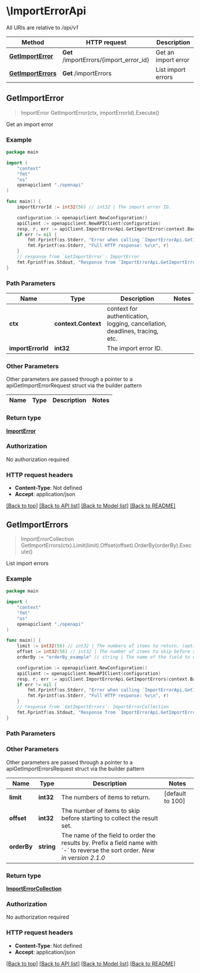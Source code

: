<!--
 Licensed to the Apache Software Foundation (ASF) under one
 or more contributor license agreements.  See the NOTICE file
 distributed with this work for additional information
 regarding copyright ownership.  The ASF licenses this file
 to you under the Apache License, Version 2.0 (the
 "License"); you may not use this file except in compliance
 with the License.  You may obtain a copy of the License at

   http://www.apache.org/licenses/LICENSE-2.0

 Unless required by applicable law or agreed to in writing,
 software distributed under the License is distributed on an
 "AS IS" BASIS, WITHOUT WARRANTIES OR CONDITIONS OF ANY
 KIND, either express or implied.  See the License for the
 specific language governing permissions and limitations
 under the License.
 -->

# \ImportErrorApi

All URIs are relative to */api/v1*

Method | HTTP request | Description
------------- | ------------- | -------------
[**GetImportError**](ImportErrorApi.md#GetImportError) | **Get** /importErrors/{import_error_id} | Get an import error
[**GetImportErrors**](ImportErrorApi.md#GetImportErrors) | **Get** /importErrors | List import errors



## GetImportError

> ImportError GetImportError(ctx, importErrorId).Execute()

Get an import error

### Example

```go
package main

import (
    "context"
    "fmt"
    "os"
    openapiclient "./openapi"
)

func main() {
    importErrorId := int32(56) // int32 | The import error ID.

    configuration := openapiclient.NewConfiguration()
    apiClient := openapiclient.NewAPIClient(configuration)
    resp, r, err := apiClient.ImportErrorApi.GetImportError(context.Background(), importErrorId).Execute()
    if err != nil {
        fmt.Fprintf(os.Stderr, "Error when calling `ImportErrorApi.GetImportError``: %v\n", err)
        fmt.Fprintf(os.Stderr, "Full HTTP response: %v\n", r)
    }
    // response from `GetImportError`: ImportError
    fmt.Fprintf(os.Stdout, "Response from `ImportErrorApi.GetImportError`: %v\n", resp)
}
```

### Path Parameters


Name | Type | Description  | Notes
------------- | ------------- | ------------- | -------------
**ctx** | **context.Context** | context for authentication, logging, cancellation, deadlines, tracing, etc.
**importErrorId** | **int32** | The import error ID. | 

### Other Parameters

Other parameters are passed through a pointer to a apiGetImportErrorRequest struct via the builder pattern


Name | Type | Description  | Notes
------------- | ------------- | ------------- | -------------


### Return type

[**ImportError**](ImportError.md)

### Authorization

No authorization required

### HTTP request headers

- **Content-Type**: Not defined
- **Accept**: application/json

[[Back to top]](#) [[Back to API list]](../README.md#documentation-for-api-endpoints)
[[Back to Model list]](../README.md#documentation-for-models)
[[Back to README]](../README.md)


## GetImportErrors

> ImportErrorCollection GetImportErrors(ctx).Limit(limit).Offset(offset).OrderBy(orderBy).Execute()

List import errors

### Example

```go
package main

import (
    "context"
    "fmt"
    "os"
    openapiclient "./openapi"
)

func main() {
    limit := int32(56) // int32 | The numbers of items to return. (optional) (default to 100)
    offset := int32(56) // int32 | The number of items to skip before starting to collect the result set. (optional)
    orderBy := "orderBy_example" // string | The name of the field to order the results by. Prefix a field name with `-` to reverse the sort order.  *New in version 2.1.0*  (optional)

    configuration := openapiclient.NewConfiguration()
    apiClient := openapiclient.NewAPIClient(configuration)
    resp, r, err := apiClient.ImportErrorApi.GetImportErrors(context.Background()).Limit(limit).Offset(offset).OrderBy(orderBy).Execute()
    if err != nil {
        fmt.Fprintf(os.Stderr, "Error when calling `ImportErrorApi.GetImportErrors``: %v\n", err)
        fmt.Fprintf(os.Stderr, "Full HTTP response: %v\n", r)
    }
    // response from `GetImportErrors`: ImportErrorCollection
    fmt.Fprintf(os.Stdout, "Response from `ImportErrorApi.GetImportErrors`: %v\n", resp)
}
```

### Path Parameters



### Other Parameters

Other parameters are passed through a pointer to a apiGetImportErrorsRequest struct via the builder pattern


Name | Type | Description  | Notes
------------- | ------------- | ------------- | -------------
 **limit** | **int32** | The numbers of items to return. | [default to 100]
 **offset** | **int32** | The number of items to skip before starting to collect the result set. | 
 **orderBy** | **string** | The name of the field to order the results by. Prefix a field name with &#x60;-&#x60; to reverse the sort order.  *New in version 2.1.0*  | 

### Return type

[**ImportErrorCollection**](ImportErrorCollection.md)

### Authorization

No authorization required

### HTTP request headers

- **Content-Type**: Not defined
- **Accept**: application/json

[[Back to top]](#) [[Back to API list]](../README.md#documentation-for-api-endpoints)
[[Back to Model list]](../README.md#documentation-for-models)
[[Back to README]](../README.md)

